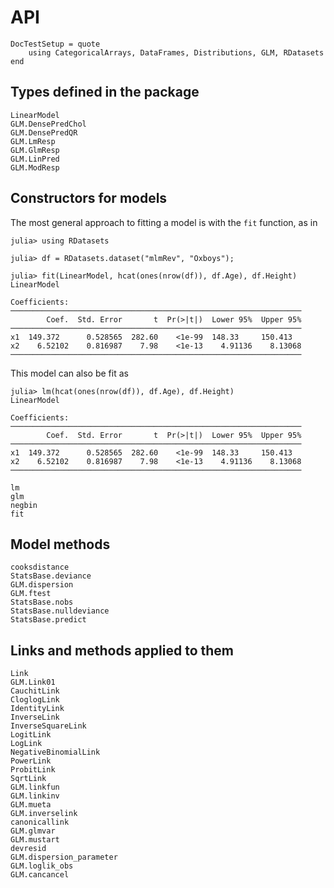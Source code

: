 # API

```@meta
DocTestSetup = quote
    using CategoricalArrays, DataFrames, Distributions, GLM, RDatasets
end
```

## Types defined in the package

```@docs
LinearModel
GLM.DensePredChol
GLM.DensePredQR
GLM.LmResp
GLM.GlmResp
GLM.LinPred
GLM.ModResp
```

## Constructors for models

The most general approach to fitting a model is with the `fit` function, as in
```jldoctest constructors
julia> using RDatasets

julia> df = RDatasets.dataset("mlmRev", "Oxboys");

julia> fit(LinearModel, hcat(ones(nrow(df)), df.Age), df.Height)
LinearModel

Coefficients:
─────────────────────────────────────────────────────────────────
        Coef.  Std. Error       t  Pr(>|t|)  Lower 95%  Upper 95%
─────────────────────────────────────────────────────────────────
x1  149.372      0.528565  282.60    <1e-99  148.33     150.413
x2    6.52102    0.816987    7.98    <1e-13    4.91136    8.13068
─────────────────────────────────────────────────────────────────
```

This model can also be fit as
```jldoctest constructors
julia> lm(hcat(ones(nrow(df)), df.Age), df.Height)
LinearModel

Coefficients:
─────────────────────────────────────────────────────────────────
        Coef.  Std. Error       t  Pr(>|t|)  Lower 95%  Upper 95%
─────────────────────────────────────────────────────────────────
x1  149.372      0.528565  282.60    <1e-99  148.33     150.413
x2    6.52102    0.816987    7.98    <1e-13    4.91136    8.13068
─────────────────────────────────────────────────────────────────
```

```@docs
lm
glm
negbin
fit
```

## Model methods
```@docs
cooksdistance
StatsBase.deviance
GLM.dispersion
GLM.ftest
StatsBase.nobs
StatsBase.nulldeviance
StatsBase.predict
```

## Links and methods applied to them
```@docs
Link
GLM.Link01
CauchitLink
CloglogLink
IdentityLink
InverseLink
InverseSquareLink
LogitLink
LogLink
NegativeBinomialLink
PowerLink
ProbitLink
SqrtLink
GLM.linkfun
GLM.linkinv
GLM.mueta
GLM.inverselink
canonicallink
GLM.glmvar
GLM.mustart
devresid
GLM.dispersion_parameter
GLM.loglik_obs
GLM.cancancel
```
